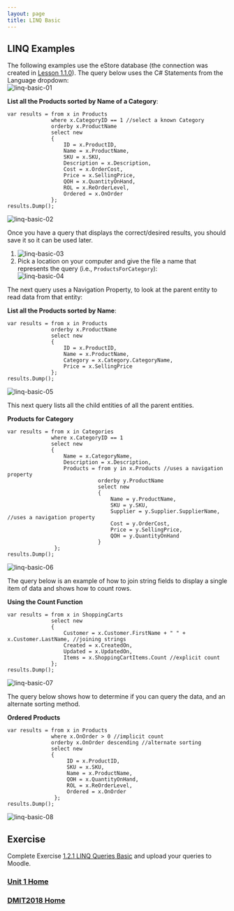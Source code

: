 ```yaml
---
layout: page
title: LINQ Basic
---
```


## LINQ Examples
The following examples use the eStore database (the connection was created in [Lesson 1.1.0](1_1_0.md)). The query below uses the C# Statements from the Language dropdown:<br>
![linq-basic-01](files/linq-basic-01.jpg)

**List all the Products sorted by Name of a Category**:

```
var results = from x in Products
              where x.CategoryID == 1 //select a known Category
              orderby x.ProductName
              select new
              {
                  ID = x.ProductID,
                  Name = x.ProductName,
                  SKU = x.SKU,
                  Description = x.Description,
                  Cost = x.OrderCost,
                  Price = x.SellingPrice, 
                  QOH = x.QuantityOnHand,
                  ROL = x.ReOrderLevel,
                  Ordered = x.OnOrder
              };
results.Dump();
```

![linq-basic-02](files/linq-basic-02.jpg)

Once you have a query that displays the correct/desired results, you should save it so it can be used later.
1. ![linq-basic-03](files/linq-basic-03.jpg)
2.	Pick a location on your computer and give the file a name that represents the query (i.e., `ProductsForCategory`):<br>
![linq-basic-04](files/linq-basic-04.jpg)

The next query uses a Navigation Property, to look at the parent entity to read data from that entity:

**List all the Products sorted by Name**:

```
var results = from x in Products
              orderby x.ProductName
              select new
              {
                  ID = x.ProductID,
                  Name = x.ProductName,
                  Category = x.Category.CategoryName,
                  Price = x.SellingPrice
              };
results.Dump();
```

![linq-basic-05](files/linq-basic-05.jpg)

This next query lists all the child entities of all the parent entities.

**Products for Category**

```
var results = from x in Categories
              where x.CategoryID == 1
              select new
              {
                  Name = x.CategoryName,
                  Description = x.Description,
                  Products = from y in x.Products //uses a navigation property
                             orderby y.ProductName
                             select new
                             {
                                 Name = y.ProductName,
                                 SKU = y.SKU,
                                 Supplier = y.Supplier.SupplierName, //uses a navigation property
                                 Cost = y.OrderCost,
                                 Price = y.SellingPrice,
                                 QOH = y.QuantityOnHand
                             }
               };
results.Dump();
```

![linq-basic-06](files/linq-basic-06.jpg)

The query below is an example of how to join string fields to display a single item of data and shows how to count rows.

**Using the Count Function**

```
var results = from x in ShoppingCarts
              select new
              {
                  Customer = x.Customer.FirstName + " " + x.Customer.LastName, //joining strings
                  Created = x.CreatedOn,
                  Updated = x.UpdatedOn,
                  Items = x.ShoppingCartItems.Count //explicit count
              };
results.Dump();
```

![linq-basic-07](files/linq-basic-07.jpg)

The query below shows how to determine if you can query the data, and an alternate sorting method.

**Ordered Products**

```
var results = from x in Products
              where x.OnOrder > 0 //implicit count
              orderby x.OnOrder descending //alternate sorting
              select new
              {
                   ID = x.ProductID,
                   SKU = x.SKU,
                   Name = x.ProductName,
                   QOH = x.QuantityOnHand,
                   ROL = x.ReOrderLevel,
                   Ordered = x.OnOrder
               };
results.Dump();
```

![linq-basic-08](files/linq-basic-08.jpg)

## Exercise
Complete Exercise [1.2.1 LINQ Queries Basic](1_2_1.md) and upload your queries to Moodle.

### [Unit 1 Home](linq.md)
### [DMIT2018 Home](../)